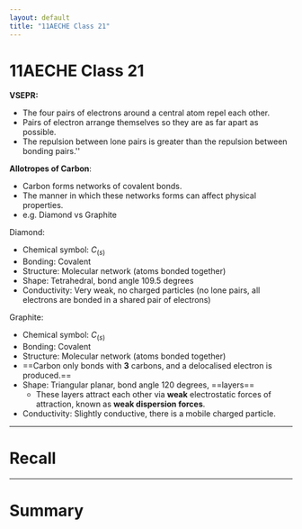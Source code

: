 ```yaml
---
layout: default
title: "11AECHE Class 21"
---
```

# 11AECHE Class 21

**VSEPR:** 
* The four pairs of electrons around a central atom repel each other.
* Pairs of electron arrange themselves so they are as far apart as possible.
* The repulsion between lone pairs is greater than the repulsion between bonding pairs.''

**Allotropes of Carbon**:
* Carbon forms networks of covalent bonds.
* The manner in which these networks forms can affect physical properties.
* e.g. Diamond vs Graphite

Diamond:
* Chemical symbol: $C_{(s)}$
* Bonding: Covalent
* Structure: Molecular network (atoms bonded together)
* Shape: Tetrahedral, bond angle 109.5 degrees
* Conductivity: Very weak, no charged particles (no lone pairs, all electrons are bonded in a shared pair of electrons)

Graphite:
* Chemical symbol: $C_{(s)}$
* Bonding: Covalent
* Structure: Molecular network (atoms bonded together)
* ==Carbon only bonds with **3** carbons, and a delocalised electron is produced.==
* Shape: Triangular planar, bond angle 120 degrees, ==layers==
	* These layers attract each other via **weak** electrostatic forces of attraction, known as **weak dispersion forces**.
* Conductivity: Slightly conductive, there is a mobile charged particle.

---
# Recall







---
# Summary


